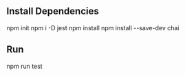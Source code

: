 ## Install Dependencies

npm init
npm i -D jest
npm install 
npm install --save-dev chai



## Run

npm run test
